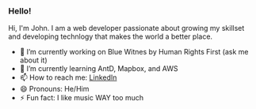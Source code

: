 ### Hello! 

Hi, I'm John. I am a web developer passionate about growing my skillset and developing technlogy that makes the world a better place.


- 🔭 I’m currently working on Blue Witnes by Human Rights First (ask me about it)
- 🌱 I’m currently learning AntD, Mapbox, and AWS
- 📫 How to reach me: [LinkedIn](https://www.linkedin.com/in/john-chamberlin-web/)
- 😄 Pronouns: He/Him
- ⚡ Fun fact: I like music WAY too much

